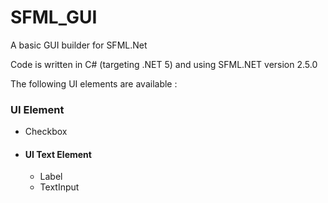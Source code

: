 # SFML_GUI
A basic GUI builder for SFML.Net

Code is written in C# (targeting .NET 5) and using SFML.NET version 2.5.0

The following UI elements are available :

### UI Element
* Checkbox
* #### UI Text Element
  * Label
  * TextInput
